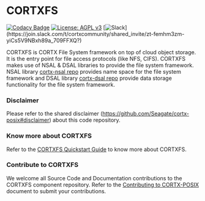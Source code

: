

# CORTXFS

[![Codacy Badge](https://api.codacy.com/project/badge/Grade/a00c3917c3514e9b94bb8a181ba6db2e)](https://app.codacy.com/gh/Seagate/cortx-fs?utm_source=github.com&utm_medium=referral&utm_content=Seagate/cortx-fs&utm_campaign=Badge_Grade) [![License: AGPL v3](https://img.shields.io/badge/License-AGPL%20v3-blue.svg)](https://github.com/Seagate/cortx-fs/blob/main/LICENSE) [![Slack](https://img.shields.io/badge/chat-on%20Slack-blue")](https://join.slack.com/t/cortxcommunity/shared_invite/zt-femhm3zm-yiCs5V9NBxh89a_709FFXQ?)

CORTXFS is CORTX File System framework on top of cloud object storage. It is
the entry point for file access protocols (like NFS, CIFS). CORTXFS makes use
of NSAL & DSAL libraries to provide the file system framework.
NSAL library [cortx-nsal repo](https://github.com/Seagate/cortx-nsal) provides
name space for the file system framework and DSAL library [cortx-dsal repo](https://github.com/Seagate/cortx-dsal) provide data storage functionality for the file system framework.

### Disclaimer
Please refer to the shared disclaimer (https://github.com/Seagate/cortx-posix#disclaimer) about this code repository.

### Know more about CORTXFS
Refer to the [CORTXFS Quickstart Guide](./doc/CortxFSQuickStart.md) to know more about CORTXFS.

### Contribute to CORTXFS
We welcome all Source Code and Documentation contributions to the CORTXFS
component repository. Refer to the [Contributing to CORTX-POSIX](https://github.com/Seagate/cortx-posix/blob/dev/doc/ContributingToCortxPosix.md) document to submit your contributions.
